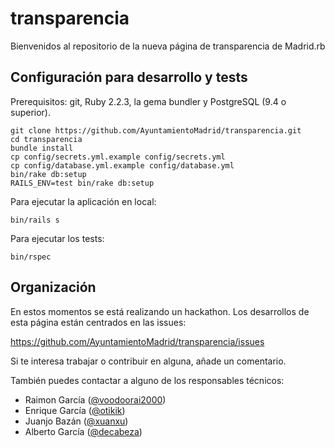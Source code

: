 # transparencia

Bienvenidos al repositorio de la nueva página de transparencia de Madrid.rb

## Configuración para desarrollo y tests

Prerequisitos: git, Ruby 2.2.3, la gema bundler y PostgreSQL (9.4 o superior).

```
git clone https://github.com/AyuntamientoMadrid/transparencia.git
cd transparencia
bundle install
cp config/secrets.yml.example config/secrets.yml
cp config/database.yml.example config/database.yml
bin/rake db:setup
RAILS_ENV=test bin/rake db:setup
```

Para ejecutar la aplicación en local:

```
bin/rails s
```

Para ejecutar los tests:

```
bin/rspec
```

## Organización

En estos momentos se está realizando un hackathon. Los desarrollos de esta página están centrados en las issues:

https://github.com/AyuntamientoMadrid/transparencia/issues

Si te interesa trabajar o contribuir en alguna, añade un comentario.

También puedes contactar a alguno de los responsables técnicos:

* Raimon García ([@voodoorai2000](https://twitter.com/voodoorai2000))
* Enrique García ([@otikik](https://twitter.com/otikik))
* Juanjo Bazán ([@xuanxu](https://twitter.com/xuanxu))
* Alberto García ([@decabeza](https://twitter.com/decabeza))



